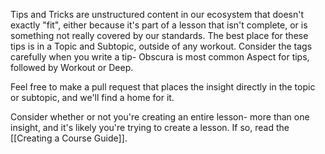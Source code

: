 Tips and Tricks are unstructured content in our ecosystem that doesn't exactly "fit", either because it's part of a lesson that isn't complete, or is something not really covered by our standards. 
The best place for these tips is in a Topic and Subtopic, outside of any workout. Consider the tags carefully when you write a tip- Obscura is most common Aspect for tips, followed by Workout or Deep. 

Feel free to make a pull request that places the insight directly in the topic or subtopic, and we'll find a home for it.

Consider whether or not you're creating an entire lesson- more than one insight, and it's likely you're trying to create a lesson. If so, read the [[Creating a Course Guide]].